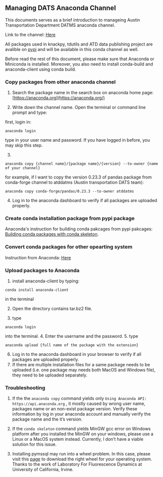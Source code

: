 ## Managing DATS Anaconda Channel

This documents serves as a brief introduction to manageing Austin Transportation Department DATMS anaconda channel.

Link to the channel: [Here](https://anaconda.org/atddatms)

All packages used in knackpy, tdutils and ATD data publishing project are avalible on [pypi](https://pypi.org/) and will be available in this conda channel as well.

Before read the rest of this document, please make sure that Anaconda or Miniconda is installed. Moreover, you also need to install conda-build and anaconda-client using conda build.

### Copy packages from other anaconda channel

1. Search the package name in the search box on anaconda home page: [https://anaconda.org](https://anaconda.org/)

2. Write down the channel name. Open the terminal or command line prompt and type:

  first, login in:

  ```console
  anaconda login
  ```

  type in your user name and password. If you have logged in before, you may skip this step. 

3. 

  ```console
  anaconda copy {channel name}/{package name}/{version} --to-owner {name of your channel}
  ```

for example, if I want to copy the version 0.23.3 of pandas package from conda-forge channel to atddatms (Austin transportation DATS team):

  ```console
  anaconda copy conda-forge/pandas/0.23.3 --to-owner atddatms
  ```

4. Log in to the anaconda dashboard to verify if all packages are uploaded properly.

### Create conda installation package from pypi package

Anaconda's instruction for building conda pakcages from pypi pakcages: [Building conda packages with conda skeleton](https://conda.io/docs/user-guide/tutorials/build-pkgs-skeleton.html). 

###  Convert conda packages for other opearting system

Instruction from Anaconda: [Here](https://conda.io/docs/user-guide/tutorials/build-pkgs-skeleton.html#optional-converting-conda-package-for-other-platforms)

### Upload packages to Anaconda
1. install anaconda-client by typing:
```console
conda install anaconda-client
```
in the terminal

2. Open the directory contains tar.bz2 file.

3. type
```console
anaconda login
```
into the terminal.
4. Enter the username and the password.
5. type
```console
anaconda upload {full name of the package with the extension}
```
6. Log in to the anaconda dashboard in your browser to verify if all packages are uploaded properly.
7. If there are multiple installation files for a same package needs to be uploaded (i.e. one package may needs both MacOS and Windows file), they need to be uploaded separately.



### Troubleshooting

1. If the the `anaconda copy` command yields only `Using Anaconda API: https://api.anaconda.org` , it mostly caused by wrong user name, packages name or an non-exist package version. Verify these information by log in your anaconda account and manually verify the package name and the it’s version.

2. If the `conda skeleton` command yields MinGW gcc error on Windows platform after you installed the MinGW on your windows, please use a Linux or a MacOS system instead. Currently, I don’t have a viable solution for this issue. 

3. Installing pymssql may run into a wheel problem. In this case, please visit this [page](https://www.lfd.uci.edu/~gohlke/pythonlibs/#pymssql) to download the right wheel for your operating system. Thanks to the work of Laboratory For Fluorescence Dynamics at University of California, Irvine. 

   